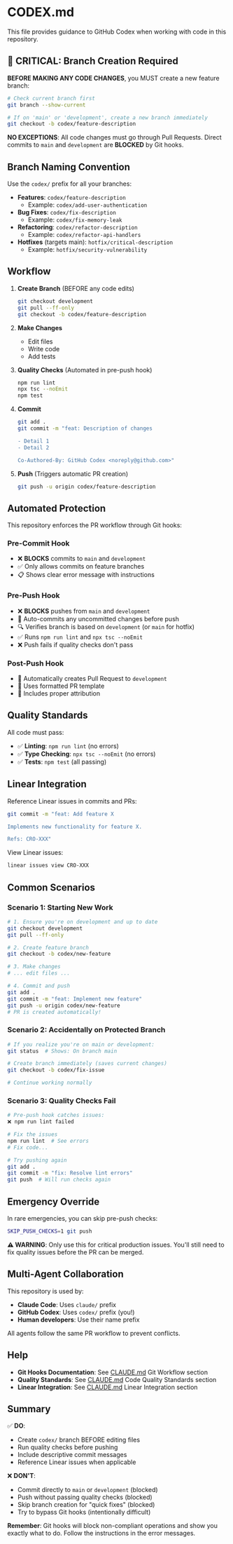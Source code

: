 # CODEX.md

This file provides guidance to GitHub Codex when working with code in this repository.

## 🚨 CRITICAL: Branch Creation Required

**BEFORE MAKING ANY CODE CHANGES**, you MUST create a new feature branch:

```bash
# Check current branch first
git branch --show-current

# If on 'main' or 'development', create a new branch immediately
git checkout -b codex/feature-description
```

**NO EXCEPTIONS**: All code changes must go through Pull Requests. Direct commits to `main` and `development` are **BLOCKED** by Git hooks.

## Branch Naming Convention

Use the `codex/` prefix for all your branches:

- **Features**: `codex/feature-description`
  - Example: `codex/add-user-authentication`
- **Bug Fixes**: `codex/fix-description`
  - Example: `codex/fix-memory-leak`
- **Refactoring**: `codex/refactor-description`
  - Example: `codex/refactor-api-handlers`
- **Hotfixes** (targets main): `hotfix/critical-description`
  - Example: `hotfix/security-vulnerability`

## Workflow

1. **Create Branch** (BEFORE any code edits)
   ```bash
   git checkout development
   git pull --ff-only
   git checkout -b codex/feature-description
   ```

2. **Make Changes**
   - Edit files
   - Write code
   - Add tests

3. **Quality Checks** (Automated in pre-push hook)
   ```bash
   npm run lint
   npx tsc --noEmit
   npm test
   ```

4. **Commit**
   ```bash
   git add .
   git commit -m "feat: Description of changes

   - Detail 1
   - Detail 2

   Co-Authored-By: GitHub Codex <noreply@github.com>"
   ```

5. **Push** (Triggers automatic PR creation)
   ```bash
   git push -u origin codex/feature-description
   ```

## Automated Protection

This repository enforces the PR workflow through Git hooks:

### Pre-Commit Hook
- ❌ **BLOCKS** commits to `main` and `development`
- ✅ Only allows commits on feature branches
- 📋 Shows clear error message with instructions

### Pre-Push Hook
- ❌ **BLOCKS** pushes from `main` and `development`
- 📝 Auto-commits any uncommitted changes before push
- 🔍 Verifies branch is based on `development` (or `main` for hotfix)
- ✅ Runs `npm run lint` and `npx tsc --noEmit`
- ❌ Push fails if quality checks don't pass

### Post-Push Hook
- 🎯 Automatically creates Pull Request to `development`
- 📝 Uses formatted PR template
- 🤖 Includes proper attribution

## Quality Standards

All code must pass:
- ✅ **Linting**: `npm run lint` (no errors)
- ✅ **Type Checking**: `npx tsc --noEmit` (no errors)
- ✅ **Tests**: `npm test` (all passing)

## Linear Integration

Reference Linear issues in commits and PRs:

```bash
git commit -m "feat: Add feature X

Implements new functionality for feature X.

Refs: CRO-XXX"
```

View Linear issues:
```bash
linear issues view CRO-XXX
```

## Common Scenarios

### Scenario 1: Starting New Work
```bash
# 1. Ensure you're on development and up to date
git checkout development
git pull --ff-only

# 2. Create feature branch
git checkout -b codex/new-feature

# 3. Make changes
# ... edit files ...

# 4. Commit and push
git add .
git commit -m "feat: Implement new feature"
git push -u origin codex/new-feature
# PR is created automatically!
```

### Scenario 2: Accidentally on Protected Branch
```bash
# If you realize you're on main or development:
git status  # Shows: On branch main

# Create branch immediately (saves current changes)
git checkout -b codex/fix-issue

# Continue working normally
```

### Scenario 3: Quality Checks Fail
```bash
# Pre-push hook catches issues:
❌ npm run lint failed

# Fix the issues
npm run lint  # See errors
# Fix code...

# Try pushing again
git add .
git commit -m "fix: Resolve lint errors"
git push  # Will run checks again
```

## Emergency Override

In rare emergencies, you can skip pre-push checks:

```bash
SKIP_PUSH_CHECKS=1 git push
```

**⚠️ WARNING**: Only use this for critical production issues. You'll still need to fix quality issues before the PR can be merged.

## Multi-Agent Collaboration

This repository is used by:
- **Claude Code**: Uses `claude/` prefix
- **GitHub Codex**: Uses `codex/` prefix (you!)
- **Human developers**: Use their name prefix

All agents follow the same PR workflow to prevent conflicts.

## Help

- **Git Hooks Documentation**: See [CLAUDE.md](CLAUDE.md) Git Workflow section
- **Quality Standards**: See [CLAUDE.md](CLAUDE.md) Code Quality Standards section
- **Linear Integration**: See [CLAUDE.md](CLAUDE.md) Linear Integration section

## Summary

✅ **DO**:
- Create `codex/` branch BEFORE editing files
- Run quality checks before pushing
- Include descriptive commit messages
- Reference Linear issues when applicable

❌ **DON'T**:
- Commit directly to `main` or `development` (blocked)
- Push without passing quality checks (blocked)
- Skip branch creation for "quick fixes" (blocked)
- Try to bypass Git hooks (intentionally difficult)

**Remember**: Git hooks will block non-compliant operations and show you exactly what to do. Follow the instructions in the error messages.
